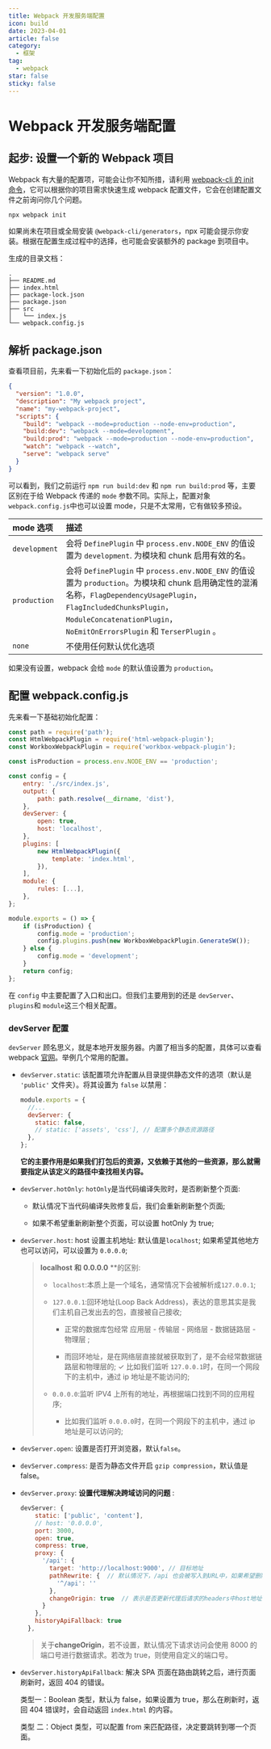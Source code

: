 ```yaml
---
title: Webpack 开发服务端配置
icon: build
date: 2023-04-01
article: false
category:
  - 框架
tag:
  - webpack
star: false
sticky: false
---
```


# Webpack 开发服务端配置

## 起步: 设置一个新的 Webpack 项目

Webpack 有大量的配置项，可能会让你不知所措，请利用 [webpack-cli 的 init 命令](https://webpack.docschina.org/api/cli/#init)，它可以根据你的项目需求快速生成 webpack 配置文件，它会在创建配置文件之前询问你几个问题。

```bash
npx webpack init
```

如果尚未在项目或全局安装 `@webpack-cli/generators`，npx 可能会提示你安装。根据在配置生成过程中的选择，也可能会安装额外的 package 到项目中。

生成的目录文档：

```tree
.
├── README.md
├── index.html
├── package-lock.json
├── package.json
├── src
│   └── index.js
└── webpack.config.js
```

## 解析 package.json

查看项目前，先来看一下初始化后的 `package.json`：

```json
{
  "version": "1.0.0",
  "description": "My webpack project",
  "name": "my-webpack-project",
  "scripts": {
    "build": "webpack --mode=production --node-env=production",
    "build:dev": "webpack --mode=development",
    "build:prod": "webpack --mode=production --node-env=production",
    "watch": "webpack --watch",
    "serve": "webpack serve"
  }
}
```

可以看到，我们之前运行 `npm run build:dev` 和 `npm run build:prod` 等，主要区别在于给 Webpack 传递的 `mode` 参数不同。实际上，配置对象`webpack.config.js`中也可以设置 mode，只是不太常用，它有做较多预设。

| mode 选项     | 描述                                                                                                                                                                                                                                          |
| :------------ | :-------------------------------------------------------------------------------------------------------------------------------------------------------------------------------------------------------------------------------------------- |
| `development` | 会将 `DefinePlugin` 中 `process.env.NODE_ENV` 的值设置为 `development`. 为模块和 chunk 启用有效的名。                                                                                                                                         |
| `production`  | 会将 `DefinePlugin` 中 `process.env.NODE_ENV` 的值设置为 `production`。为模块和 chunk 启用确定性的混淆名称，`FlagDependencyUsagePlugin`，`FlagIncludedChunksPlugin`，`ModuleConcatenationPlugin`，`NoEmitOnErrorsPlugin` 和 `TerserPlugin` 。 |
| `none`        | 不使用任何默认优化选项                                                                                                                                                                                                                        |

如果没有设置，webpack 会给 `mode` 的默认值设置为 `production`。

## 配置 webpack.config.js

先来看一下基础初始化配置：

```js
const path = require('path');
const HtmlWebpackPlugin = require('html-webpack-plugin');
const WorkboxWebpackPlugin = require('workbox-webpack-plugin');

const isProduction = process.env.NODE_ENV == 'production';

const config = {
    entry: './src/index.js',
    output: {
        path: path.resolve(__dirname, 'dist'),
    },
    devServer: {
        open: true,
        host: 'localhost',
    },
    plugins: [
        new HtmlWebpackPlugin({
            template: 'index.html',
        }),
    ],
    module: {
        rules: [...],
    },
};

module.exports = () => {
    if (isProduction) {
        config.mode = 'production';
        config.plugins.push(new WorkboxWebpackPlugin.GenerateSW());
    } else {
        config.mode = 'development';
    }
    return config;
};
```

在 `config` 中主要配置了入口和出口。但我们主要用到的还是 `devServer`、`plugins`和 `module`这三个相关配置。

### devServer 配置

`devServer` 顾名思义，就是本地开发服务器。内置了相当多的配置，具体可以查看 webpack [官网](https://webpack.docschina.org/configuration/dev-server/)。举例几个常用的配置。

- `devServer.static`: 该配置项允许配置从目录提供静态文件的选项（默认是 `'public'` 文件夹）。将其设置为 `false` 以禁用：

  ```js
  module.exports = {
    //...
    devServer: {
      static: false,
      // static: ['assets', 'css'], // 配置多个静态资源路径
    },
  };
  ```

  **它的主要作用是如果我们打包后的资源，又依赖于其他的一些资源，那么就需要指定从该定义的路径中查找相关内容。**

- `devServer.hotOnly`: `hotOnly`是当代码编译失败时，是否刷新整个页面:

  - 默认情况下当代码编译失败修复后，我们会重新刷新整个页面;

  - 如果不希望重新刷新整个页面，可以设置 hotOnly 为 true;

- `devServer.host`: host 设置主机地址: 默认值是`localhost`; 如果希望其他地方也可以访问，可以设置为 `0.0.0.0`;

  > **localhost** **和** **0.0.0.0** \*\*的区别:
  >
  > - `localhost`:本质上是一个域名，通常情况下会被解析成`127.0.0.1`;
  >
  > - `127.0.0.1`:回环地址(Loop Back Address)，表达的意思其实是我们主机自己发出去的包，直接被自己接收;
  >
  >   - 正常的数据库包经常 应用层 - 传输层 - 网络层 - 数据链路层 - 物理层 ;
  >
  >   - 而回环地址，是在网络层直接就被获取到了，是不会经常数据链路层和物理层的; ✓ 比如我们监听 `127.0.0.1`时，在同一个网段下的主机中，通过 ip 地址是不能访问的;
  >
  > - `0.0.0.0`:监听 IPV4 上所有的地址，再根据端口找到不同的应用程序;
  >
  >   - 比如我们监听 `0.0.0.0`时，在同一个网段下的主机中，通过 ip 地址是可以访问的;

- `devServer.open`: 设置是否打开浏览器，默认`false`。

- `devServer.compress`: 是否为静态文件开启 `gzip compression`，默认值是 false。

- `devServer.proxy`: **设置代理解决跨域访问的问题** :

  ```js
  devServer: {
      static: ['public', 'content'],
      // host: '0.0.0.0',
      port: 3000,
      open: true,
      compress: true,
      proxy: {
        '/api': {
          target: 'http://localhost:9000', // 目标地址
          pathRewrite: {  // 默认情况下，/api 也会被写入到URL中，如果希望删除，可以使用pathRewrite;
            '^/api': ''
          },
          changeOrigin: true  // 表示是否更新代理后请求的headers中host地址,一般设置为true
        }
      },
      historyApiFallback: true
    },
  ```

  > 关于**changeOrigin**，若不设置，默认情况下请求访问会使用 8000 的端口号进行数据请求。若改为 true，则使用自定义的端口号。

- `devServer.historyApiFallback`: 解决 SPA 页面在路由跳转之后，进行页面刷新时，返回 404 的错误。

  类型一：Boolean 类型，默认为 false，如果设置为 true，那么在刷新时，返回 404 错误时，会自动返回 `index.html` 的内容。

  类型 二：Object 类型，可以配置 from 来匹配路径，决定要跳转到哪一个页面。
